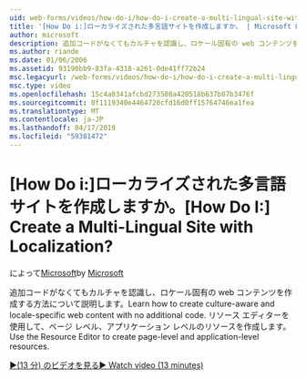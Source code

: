 ```yaml
---
uid: web-forms/videos/how-do-i/how-do-i-create-a-multi-lingual-site-with-localization
title: '[How Do i:]ローカライズされた多言語サイトを作成しますか。 | Microsoft Docs'
author: microsoft
description: 追加コードがなくてもカルチャを認識し、ロケール固有の web コンテンツを作成する方法について説明します。 リソース エディターを使用して、ページ レベル、アプリケーション レベルを作成する.
ms.author: riande
ms.date: 01/06/2006
ms.assetid: 93190bb9-83fa-4318-a261-0de41ff72b24
msc.legacyurl: /web-forms/videos/how-do-i/how-do-i-create-a-multi-lingual-site-with-localization
msc.type: video
ms.openlocfilehash: 15c4a0341afcbd273508a420518b637b07b3476f
ms.sourcegitcommit: 0f1119340e4464720cfd16d0ff15764746ea1fea
ms.translationtype: MT
ms.contentlocale: ja-JP
ms.lasthandoff: 04/17/2019
ms.locfileid: "59381472"
---
```

# <a name="how-do-i-create-a-multi-lingual-site-with-localization"></a><span data-ttu-id="ea432-105">[How Do i:]ローカライズされた多言語サイトを作成しますか。</span><span class="sxs-lookup"><span data-stu-id="ea432-105">[How Do I:] Create a Multi-Lingual Site with Localization?</span></span>

<span data-ttu-id="ea432-106">によって[Microsoft](https://github.com/microsoft)</span><span class="sxs-lookup"><span data-stu-id="ea432-106">by [Microsoft](https://github.com/microsoft)</span></span>

<span data-ttu-id="ea432-107">追加コードがなくてもカルチャを認識し、ロケール固有の web コンテンツを作成する方法について説明します。</span><span class="sxs-lookup"><span data-stu-id="ea432-107">Learn how to create culture-aware and locale-specific web content with no additional code.</span></span> <span data-ttu-id="ea432-108">リソース エディターを使用して、ページ レベル、アプリケーション レベルのリソースを作成します。</span><span class="sxs-lookup"><span data-stu-id="ea432-108">Use the Resource Editor to create page-level and application-level resources.</span></span>

[<span data-ttu-id="ea432-109">&#9654;(13 分) のビデオを見る</span><span class="sxs-lookup"><span data-stu-id="ea432-109">&#9654; Watch video (13 minutes)</span></span>](https://channel9.msdn.com/Blogs/ASP-NET-Site-Videos/how-do-i-create-a-multi-lingual-site-with-localization)
